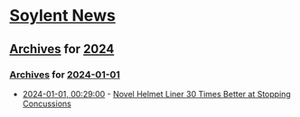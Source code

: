# [Soylent News](../../../README.md)

## [Archives](../../index.md) for [2024](../index.md)

### [Archives](../../index.md) for [2024-01-01](index.md)

* [2024-01-01, 00:29:00](https://soylentnews.org/article.pl?sid=23/12/31/0422220&from=rss) - [Novel Helmet Liner 30 Times Better at Stopping Concussions](https://soylentnews.org/article.pl?sid=23/12/31/0422220&from=rss)
